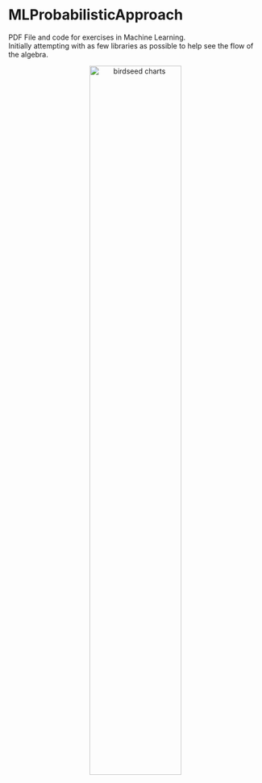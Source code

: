# MLProbabilisticApproach
PDF File and code for exercises in Machine Learning. </br>
Initially attempting with as few libraries as possible to help see the flow of the algebra.


<p align="center"><img src="https://raw.githubusercontent.com/jbrdge/ML_using_probability/KNN_GISTplot.png" alt="birdseed charts" width="60%"></p>
